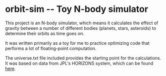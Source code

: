 # orbit-sim -- Toy N-body simulator

This project is an N-body simulator, which means it calculates the effect of
gravity between a number of different bodies (planets, stars, asteroids) to
determine their orbits as time goes on.

It was written primarily as a toy for me to practice optimizing code that
performs a lot of floating-point computation.

The universe.txt file included provides the starting point for the
calculations. It was based on data from JPL's HORIZONS system, which can be
found [here](http://ssd.jpl.nasa.gov/?horizons).
